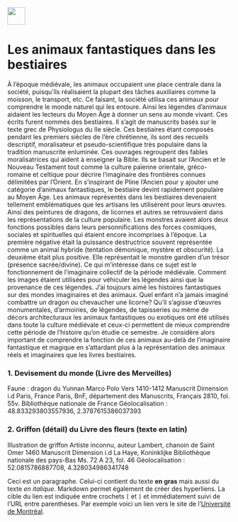 <a href="https://juncture-digital.org"><img src="https://raw.githubusercontent.com/digitalArtHistory/recits-numeriques/main/images/btn_juncture.svg" style="height:40px"></a>

<param ve-config 
       title="Les bestiaires" 
       banner="https://i.pinimg.com/564x/d0/49/a4/d049a4e1e2484fa095af1413c7644733.jpg"
       layout="vertical">

# Les animaux fantastiques dans les bestiaires

    
<param ve-image 
    manifest="https://gallica.bnf.fr/iiif/ark:/12148/btv1b52508970d/manifest.json"seq=  "44"> 
    
    
<param ve-image 
    manifest="https://gallica.bnf.fr/iiif/ark:/12148/btv1b100521277/manifest.json">    
À l’époque médiévale, les animaux occupaient une place centrale dans la société, puisqu’ils réalisaient la plupart des tâches auxiliaires comme la moisson, le transport, etc.  Ce faisant, la société utilisa ces animaux pour comprendre le monde naturel qui les entoure. Ainsi les légendes d’animaux aidaient les lecteurs du Moyen Âge à donner un sens au monde vivant. Ces écrits furent nommés des bestiaires. Il s’agit de manuscrits basés sur le texte grec de Physiologus du IIe siècle. Ces bestiaires étant composés pendant les premiers siècles de l’ère chrétienne, ils sont des recueils descriptif, moralisateur et pseudo-scientifique très populaire dans la tradition manuscrite enluminée. Ces ouvrages regroupent des fables moralisatrices qui aident à enseigner la Bible. Ils se basait sur l’Ancien et le Nouveau Testament tout comme la culture païenne orientale, gréco-romaine et celtique pour décrire l’imaginaire des frontières connues délimitées par l’Orient. En s’inspirant de Pline l’Ancien pour y ajouter une catégorie d’animaux fantastiques, le bestiaire devint rapidement populaire au Moyen Âge. Les animaux représentés dans les bestiaires devenaient tellement emblématiques que les artisans les utilisèrent pour leurs œuvres. Ainsi des peintures de dragons, de licornes et autres se retrouvaient dans les représentations de la culture populaire. Les monstres avaient alors deux fonctions possibles dans leurs personnifications des forces cosmiques, sociales et spirituelles qui étaient encore incomprises à l’époque. La première négative était la puissance destructrice souvent représentée comme un animal hybride (tentation démonique, mystère et obscurité). La deuxième était plus positive. Elle représentait le monstre gardien d’un trésor (présence sacrée/divine). Ce qui m’intéresse dans ce sujet est le fonctionnement de l’imaginaire collectif de la période médiévale. Comment les images étaient utilisées pour véhiculer les légendes ainsi que la provenance de ces légendes. J’ai toujours aimé les histoires fantastiques sur des mondes imaginaires et des animaux. Quel enfant n’a jamais imaginé combattre un dragon ou chevaucher une licorne? Qu’il s’agisse d’œuvres monumentales, d’armoiries, de légendes, de tapisseries ou même de décors architecturaux les animaux fantastiques ou exotiques ont été utilisés dans toute la culture médiévale et ceux-ci permettent de mieux comprendre cette période de l’histoire qu’on étudie ce semestre. Je considère alors important de comprendre la fonction de ces animaux au-delà de l’imaginaire fantastique et magique en s’attardant plus à la représentation des animaux réels et imaginaires que les livres bestiaires. 



### 1.	Devisement du monde (Livre des Merveilles)

<param ve-image 
       label="Devisement du monde (Livre des Merveilles" 
       description="Enlluminure par Marco Polo" 
       license="public domain" 
       url="https://raw.githubusercontent.com/digitalArtHistory/recits-numeriques/main/05/dragon.jpeg">
       
       
Faune : dragon du Yunnan
Marco Polo
Vers 1410-1412
Manuscrit
Dimension i.d
Paris, France
Paris, BnF, département des Manuscrits, Français 2810, fol. 55v.
Bibliothèque nationale de France
Géolocalisation : 48.833293803557936, 2.3787615386037393 

       
### 2.	Griffon (détail) du Livre des fleurs (texte en latin)

<param ve-image 
       label="Griffon (détail) du livre des fleurs (texte en latin)" 
       description="Enlluminure par artiste inconnu" 
       license="public domain" 
       url=":https://www.getty.edu/art/exhibitions/bestiary/images/banner_x480.jpg">     
       
Illustration de griffon
Artiste inconnu, auteur Lambert, chanoin de Saint Omer
1460
Manuscrit
Dimension i.d
La Haye, Koninklijke
Bibliothèque nationale des pays-Bas
Ms. 72 A 23, fol. 46
Géolocalisation : 52.0815786887708, 4.328034986341748






Ceci est un paragraphe. Celui-ci contient du texte **en gras** mais aussi du texte *en italique*. Markdown permet également de créer des hyperliens. La cible du lien est indiquée entre crochets `[` et `]` et immédiatement suivi de l’URL entre parenthèses. Par exemple voici un lien vers le site de l’[Université de Montréal](http://www.umontreal.ca).

